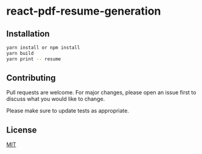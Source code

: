 # react-pdf-resume-generation

## Installation

```bash
yarn install or npm install
yarn build
yarn print -- resume
```

## Contributing
Pull requests are welcome. For major changes, please open an issue first to discuss what you would like to change.

Please make sure to update tests as appropriate.

## License
[MIT](https://choosealicense.com/licenses/mit/)